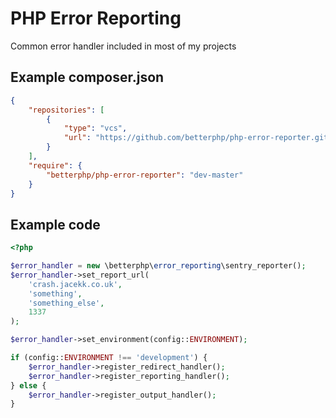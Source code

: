 # PHP Error Reporting
Common error handler included in most of my projects

## Example composer.json
~~~json
{
    "repositories": [
        {
            "type": "vcs",
            "url": "https://github.com/betterphp/php-error-reporter.git"
        }
    ],
    "require": {
        "betterphp/php-error-reporter": "dev-master"
    }
}
~~~

## Example code
~~~php
<?php

$error_handler = new \betterphp\error_reporting\sentry_reporter();
$error_handler->set_report_url(
    'crash.jacekk.co.uk',
    'something',
    'something_else',
    1337
);

$error_handler->set_environment(config::ENVIRONMENT);

if (config::ENVIRONMENT !== 'development') {
    $error_handler->register_redirect_handler();
    $error_handler->register_reporting_handler();
} else {
    $error_handler->register_output_handler();
}
~~~
